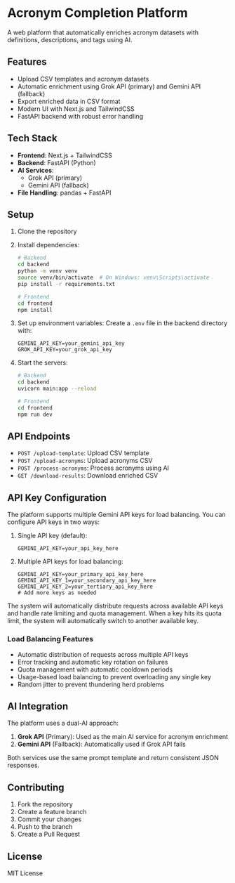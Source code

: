 # Acronym Completion Platform

A web platform that automatically enriches acronym datasets with definitions, descriptions, and tags using AI.

## Features

- Upload CSV templates and acronym datasets
- Automatic enrichment using Grok API (primary) and Gemini API (fallback)
- Export enriched data in CSV format
- Modern UI with Next.js and TailwindCSS
- FastAPI backend with robust error handling

## Tech Stack

- **Frontend**: Next.js + TailwindCSS
- **Backend**: FastAPI (Python)
- **AI Services**: 
  - Grok API (primary)
  - Gemini API (fallback)
- **File Handling**: pandas + FastAPI

## Setup

1. Clone the repository
2. Install dependencies:
   ```bash
   # Backend
   cd backend
   python -m venv venv
   source venv/bin/activate  # On Windows: venv\Scripts\activate
   pip install -r requirements.txt

   # Frontend
   cd frontend
   npm install
   ```

3. Set up environment variables:
   Create a `.env` file in the backend directory with:
   ```
   GEMINI_API_KEY=your_gemini_api_key
   GROK_API_KEY=your_grok_api_key
   ```

4. Start the servers:
   ```bash
   # Backend
   cd backend
   uvicorn main:app --reload

   # Frontend
   cd frontend
   npm run dev
   ```

## API Endpoints

- `POST /upload-template`: Upload CSV template
- `POST /upload-acronyms`: Upload acronyms CSV
- `POST /process-acronyms`: Process acronyms using AI
- `GET /download-results`: Download enriched CSV

## API Key Configuration

The platform supports multiple Gemini API keys for load balancing. You can configure API keys in two ways:

1. Single API key (default):
   ```
   GEMINI_API_KEY=your_api_key_here
   ```

2. Multiple API keys for load balancing:
   ```
   GEMINI_API_KEY=your_primary_api_key_here
   GEMINI_API_KEY_1=your_secondary_api_key_here
   GEMINI_API_KEY_2=your_tertiary_api_key_here
   # Add more keys as needed
   ```

The system will automatically distribute requests across available API keys and handle rate limiting and quota management. When a key hits its quota limit, the system will automatically switch to another available key.

### Load Balancing Features

- Automatic distribution of requests across multiple API keys
- Error tracking and automatic key rotation on failures
- Quota management with automatic cooldown periods
- Usage-based load balancing to prevent overloading any single key
- Random jitter to prevent thundering herd problems

## AI Integration

The platform uses a dual-AI approach:
1. **Grok API** (Primary): Used as the main AI service for acronym enrichment
2. **Gemini API** (Fallback): Automatically used if Grok API fails

Both services use the same prompt template and return consistent JSON responses.

## Contributing

1. Fork the repository
2. Create a feature branch
3. Commit your changes
4. Push to the branch
5. Create a Pull Request

## License

MIT License 